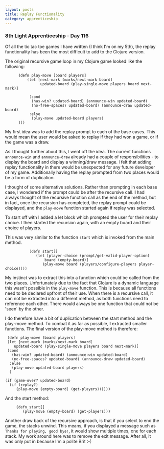 ```yaml
---
layout: posts
title: Replay Functionality
category: apprenticeship
---
```

### 8th Light Apprenticeship - Day 116

Of all the tic tac toe games I have written (I think I'm on my 5th), the replay functionality has been the most difficult to add to the Clojure version.

<!--break--> 

The original recursive game loop in my Clojure game looked like the following:

          (defn play-move [board players]
              (let [next-mark (marks/next-mark board)
                    updated-board (play-single-move players board next-mark)]
            
               (cond
                (has-win? updated-board) (announce-win updated-board)
                (no-free-spaces? updated-board) (announce-draw updated-board)
               :else
                (play-move updated-board players)
          )))


My first idea was to add the replay prompt to each of the base cases. This would mean the user would be asked to replay if they had won a game, or if the game was a draw.

As I thought further about this, I went off the idea. The current functions `announce-win` and `announce-draw` already had a couple of responsibilities - to display the board and display a winning/draw message. I felt that adding replay functionality in there would be unexpected for any future developer of my game. Additionally having the replay prompted from two places would be a form of duplication.

I thought of some alternative solutions. Rather than prompting in each base case, I wondered if the prompt could be after the recursive call. I had always thought of the recursive function call as the end of the method, but in fact, once the recursion has completed, the replay prompt could be displayed, and the `play-move` function started again if replay was selected.

To start off with I added a let block which prompted the user for their replay choice. I then started the recursion again, with an empty board and their choice of players. 

This was very similar to the function `start` which is invoked from the main method.

               (defn start[]
                  (let [player-choice (prompt/get-valid-player-option)
                      board (empty-board)]
                     (play-move board (players/configure-players player-choice))))

My instinct was to extract this into a function which could be called from the two places. Unfortunately due to the fact that Clojure is a dynamic language this wasn't possible in the `play-move` function. This is because all functions need to be declared upfront of their use. When there is a recursive call, it can not be extracted into a different method, as both functions need to reference each other. There would always be one function that could not be 'seen' by the other.

I do therefore have a bit of duplication between the start method and the play-move method. To combat it as far as possible, I extracted smaller functions. The final version of the play-move method is therefore:

     (defn play-move [board players]
     (let [next-mark (marks/next-mark board)
        updated-board (play-single-move players board next-mark)]
     (cond
       (has-win? updated-board) (announce-win updated-board)
       (no-free-spaces? updated-board) (announce-draw updated-board)
      :else
       (play-move updated-board players)
      )

    (if (game-over? updated-board)
      (if (replay?)
         (play-move (empty-board) (get-players))))))

And the start method:

         (defn start[]
            (play-move (empty-board) (get-players)))

Another draw back of the recursive approach, is that if you select to end the game, the stacks unwind. This means, if you displayed a message such as `Thanks for playing, good bye!`, it would show multiple times, one for each stack. My work around here was to remove the exit message. After all, it was only put in because I'm a polite Brit :-)